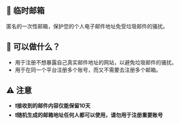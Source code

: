 ## 📮 临时邮箱

匿名的一次性邮箱，保护您的个人电子邮件地址免受垃圾邮件的骚扰。

## 🎉 可以做什么？

- 用于注册不想暴露自己真实邮件地址的网站，以避免垃圾邮件的骚扰。
- 用于在同一个平台注册多个账号，而又不需要去注册多个邮箱。

## ⚠️ 注意

- **❗接收到的邮件内容仅能保留10天**
- **❗随机生成的邮箱地址任何人都可以使用，请勿用于注册重要账号**
